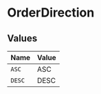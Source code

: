# OrderDirection


## Values

| Name   | Value  |
| ------ | ------ |
| `ASC`  | ASC    |
| `DESC` | DESC   |